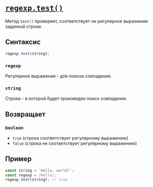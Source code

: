 # [`regexp.test()`](../index.md)

Метод `test()` проверяет, соответствует ли регулярное выражение заданной строке.

## Синтаксис

```js
regexp.test(string);
```

### `regexp`

Регулярное выражение - для поиска совпадения.

### `string`

Строка - в которой будет произведен поиск совпадения.

## Возвращает

### `boolean`

- `true` (строка соответствует регулярному выражению)
- `false` (строка не соответствует регулярному выражению)

## Пример

```js
const string = 'Hello, world!';
const regexp = /Hello/;
regexp.test(string); // true
```
